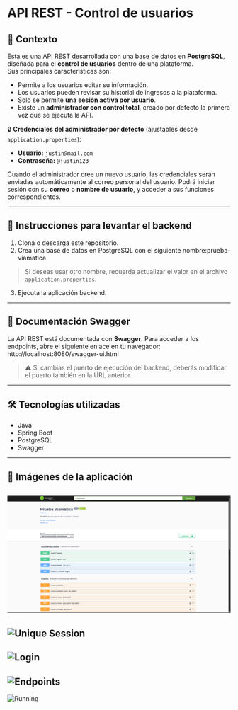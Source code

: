 # API REST - Control de usuarios

## 🧩 Contexto

Esta es una API REST desarrollada con una base de datos en **PostgreSQL**, diseñada para el **control de usuarios** dentro de una plataforma.  
Sus principales características son:

- Permite a los usuarios editar su información.
- Los usuarios pueden revisar su historial de ingresos a la plataforma.
- Solo se permite **una sesión activa por usuario**.
- Existe un **administrador con control total**, creado por defecto la primera vez que se ejecuta la API.

🔒 **Credenciales del administrador por defecto** (ajustables desde `application.properties`):

- **Usuario:** `justin@mail.com`  
- **Contraseña:** `@justin123`

Cuando el administrador cree un nuevo usuario, las credenciales serán enviadas automáticamente al correo personal del usuario. Podrá iniciar sesión con su **correo** o **nombre de usuario**, y acceder a sus funciones correspondientes.

---

## 🚀 Instrucciones para levantar el backend

1. Clona o descarga este repositorio.
2. Crea una base de datos en PostgreSQL con el siguiente nombre:prueba-viamatica
> Si deseas usar otro nombre, recuerda actualizar el valor en el archivo `application.properties`.
3. Ejecuta la aplicación backend.

---

## 📄 Documentación Swagger

La API REST está documentada con **Swagger**. Para acceder a los endpoints, abre el siguiente enlace en tu navegador:
http://localhost:8080/swagger-ui.html
> ⚠️ Si cambias el puerto de ejecución del backend, deberás modificar el puerto también en la URL anterior.

---

## 🛠️ Tecnologías utilizadas

- Java
- Spring Boot
- PostgreSQL
- Swagger

---
## 📸 Imágenes de la aplicación
![Swagger endpoints](./images/Swagger.png)
---
![Unique Session](/images/Unique-Session.png)
---
![Login](/images/Login.png)
---
![Endpoints](/images/Endpoints.png)
---
![Running](/images/Backend-Running.png)

